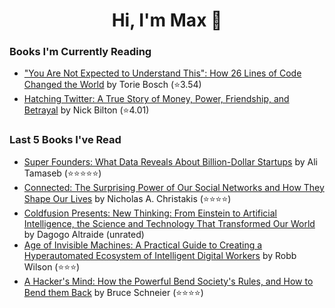<h1 align="center">Hi, I'm Max 👋</h1>

<!-- <p align="center">
  <a href="https://discordapp.com/channels/@me/USERID/694118037036466187">
    <img alt="Discord" title="Discord" height="48" width="48" src="assets/discordIcon.svg">
  </a>
</p>-->

### Books I'm Currently Reading

<!-- GOODREADS-LIST:START -->
- ["You Are Not Expected to Understand This": How 26 Lines of Code Changed the World](https://www.goodreads.com/review/show/5657631733?utm_medium=api&utm_source=rss) by Torie Bosch (⭐️3.54)
- [Hatching Twitter: A True Story of Money, Power, Friendship, and Betrayal](https://www.goodreads.com/review/show/5130671815?utm_medium=api&utm_source=rss) by Nick Bilton (⭐️4.01)
<!-- GOODREADS-LIST:END -->
### Last 5 Books I've Read

<!-- GOODREADS-READ-LIST:START -->
- [Super Founders: What Data Reveals About Billion-Dollar Startups](https://www.goodreads.com/review/show/5585881562?utm_medium=api&utm_source=rss) by Ali Tamaseb (⭐⭐⭐⭐⭐)
- [Connected: The Surprising Power of Our Social Networks and How They Shape Our Lives](https://www.goodreads.com/review/show/5603519835?utm_medium=api&utm_source=rss) by Nicholas A. Christakis (⭐⭐⭐⭐)
- [Coldfusion Presents: New Thinking: From Einstein to Artificial Intelligence, the Science and Technology That Transformed Our World](https://www.goodreads.com/review/show/5573987977?utm_medium=api&utm_source=rss) by Dagogo Altraide (unrated)
- [Age of Invisible Machines: A Practical Guide to Creating a Hyperautomated Ecosystem of Intelligent Digital Workers](https://www.goodreads.com/review/show/5537136256?utm_medium=api&utm_source=rss) by Robb Wilson (⭐⭐⭐)
- [A Hacker's Mind: How the Powerful Bend Society's Rules, and How to Bend them Back](https://www.goodreads.com/review/show/5509384619?utm_medium=api&utm_source=rss) by Bruce Schneier (⭐⭐⭐⭐)
<!-- GOODREADS-READ-LIST:END -->
